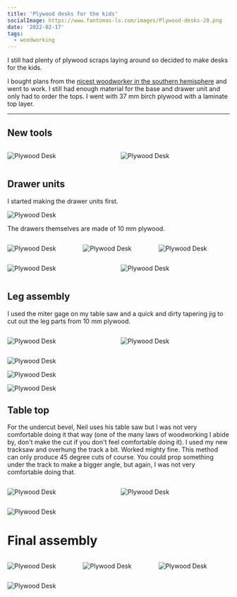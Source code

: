 ```yaml
---
title: 'Plywood desks for the kids'
socialImage: https://www.fantomas-ls.com/images/Plywood-desks-28.png
date: '2022-02-17'
tags:
  - woodworking
---
```


I still had plenty of plywood scraps laying around so decided to make desks for the kids. ​

I bought plans from the [nicest woodworker in the southern hemisphere](https://paskmakes.com/) and went to work. I still had enough material for the base and drawer unit and only had to order the tops. I went with 37 mm birch plywood with a laminate top layer.

---
## New tools

<div style="display: grid; 
  grid-template-columns: 1fr 1fr; 
  grid-template-rows: 1fr; 
  gap: 0px 10px; 
  grid-template-areas:. .; ">

<div>

![Plywood Desk](/images/Plywood-desks-1.png "Never thought I could be in love with a pencil, but this new Pica dry marker is simply great. I had been using cheap mechanical pencils for years and was fed up with the lead breaking all the time. Marking on dark wood was also rather hard. Enter the Pica dry marker! ")
</div>

<div>

![Plywood Desk](/images/Plywood-desks-2.png "New Makita tracksaw. Finally some dust collection which was sorely lacking on my trusty Dewalt.")
</div>

</div>

## Drawer units

I started making the drawer units first.

![Plywood Desk](/images/Plywood-desks-3.png "A simple box in 18 mm plywood with rebates, joined with glue and brad nails.")

The drawers themselves are made of 10 mm plywood.

<div style="display: grid; 
  grid-template-columns: 1fr 1fr 1fr; 
  grid-template-rows: 1fr; 
  gap: 0px 10px; 
  grid-template-areas:. . .; ">

<div>

![Plywood Desk](/images/Plywood-desks-10.png "Cut")
</div>
<div>

![Plywood Desk](/images/Plywood-desks-9.png "Assemble")
</div>

<div>

![Plywood Desk](/images/Plywood-desks-11.png "Repeat")
</div>
</div>

<div style="display: grid; 
  grid-template-columns: 1fr 1fr; 
  grid-template-rows: 1fr; 
  gap: 0px 10px; 
  grid-template-areas:. .; ">

<div>

![Plywood Desk](/images/Plywood-desks-23.png "I routed out a section on the back of the 29 mm thick drawer fronts to be able to fit the handles which were designed for 18 mm material.")
</div>
<div>

![Plywood Desk](/images/Plywood-desks-24.png "Looking mighty fine if I say so myself.")
</div>
</div>

## Leg assembly

I used the miter gage on my table saw and a quick and dirty tapering jig to cut out the leg parts from 10 mm plywood.
<div style="display: grid; 
  grid-template-columns: 1fr 1fr; 
  grid-template-rows: 1fr; 
  gap: 0px 10px; 
  grid-template-areas:. .; ">

<div>

![Plywood Desk](/images/Plywood-desks-4.png "Miter away!")
</div>
<div>

![Plywood Desk](/images/Plywood-desks-5.png "Mitering jig from MDF with some toggle clamps.")
</div>
</div>

![Plywood Desk](/images/Plywood-desks-6.png "Trueing up the top of both legs.")

![Plywood Desk](/images/Plywood-desks-7.png "Marking the mortice for the back stretcher.")

![Plywood Desk](/images/Plywood-desks-8.png "Dry fitting the base.")

## Table top

For the undercut bevel, Neil uses his table saw but I was not very comfortable doing it that way (one of the many laws of woodworking I abide by, don't make the cut if you don't feel comfortable doing it). I used my new tracksaw and overhung the track a bit. Worked mighty fine. This method can only produce 45 degree cuts of course. You could prop something under the track to make a bigger angle, but again, I was not very comfortable doing that.

<div style="display: grid; 
  grid-template-columns: 1fr 1fr; 
  grid-template-rows: 1fr; 
  gap: 0px 10px; 
  grid-template-areas:. . .; ">

<div>

![Plywood Desk](/images/Plywood-desks-19.png "This handy little lip prevents the saw from falling of the track")
</div>
<div>

![Plywood Desk](/images/Plywood-desks-20.png "Bevel away!")
</div>

</div>

![Plywood Desk](/images/Plywood-desks-22.png "The top is screwed in place. On one side through a cleat, on the other side straight through the drawer unit, which is also fixed to the back stretcher.")

# Final assembly

<div style="display: grid; 
  grid-template-columns: 1fr 1fr 1fr; 
  grid-template-rows: 1fr; 
  gap: 0px 10px; 
  grid-template-areas:. . .; ">

<div>

![Plywood Desk](/images/Plywood-desks-25.png "Used biscuits to space out the fronts. First tried to temporarily superglue the fronts in place but the plywood was having none of it. Used doubleside tape instead.")
</div>
<div>

![Plywood Desk](/images/Plywood-desks-26.png "Clamped the fronts in place and drove in some screws from the back.")
</div>

<div>

![Plywood Desk](/images/Plywood-desks-27.png "Even spacing baby!")
</div>
</div>

![Plywood Desk](/images/Plywood-desks-28.png "Children, no more excuses, time to study!")